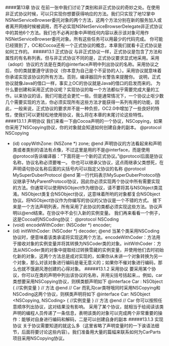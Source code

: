 ####第13章 协议
在前一张中我们讨论了类别和非正式协议的奇妙之处。在使用非正式协议时候，可以只实现你想要获得响应的方法。我们只实现了地12掌中NSNetServiceBrowser委托对象的两个方法，这两个方法分别在新的服务加入或者离开网络时候被调用，而不必实现NSNetServiceBrowserDelegate非正式协议中的其他6个方法。我们也不必再对象中声明任何内容以表示该对象可用作NSNetServiceBrowser委托对象。所有这些任务可以用最少的代码完成。
你可能已经猜到了，OC和Cocoa还有一个正式协议的概念，本章我们就看卡正式协议是如何工作的。
#####13.1 正式协议
与非正式协议一样，正式协议是包含了方法和属性的有名称列表。但与非正式协议不同的是，正式协议要求显式地采用。采用（adopt）协议的方法是在类的@interface声明中列出协议的名称。采用协议之后，你的类就要遵守该协议（你本意为自己是个不妥协的人）。采用协议就意味着你承诺实现该协议的所有方法。否则，编译器回升长警告来提醒你。
说明，正式协议就像Java的借口一样，事实上OC的协议就是Java的借口的启发而来的。
为什么要创建和采用正式协议呢？实现协议的每一个方法都似乎需要完成大量的工作。以来协议的话，我们可能还会更忙一些。但是通常情况下，一个协议止呕少数几个需要实现的方法，你必须实现所有这些方法才能获得一系列有用的功能，因此，一般来说，正式协议的要求并不是一种负担，OC2.0中增加了一些良好的特性，使我们可以更轻松地使用协议，我么将在本章的末尾讨论这些特性。
####13.1.1 声明协议
我们来看一下由Cocoa声明的一个协议，NSCopying，如果你采用了NSCopying协议，你的对象就会知道如何创建自身的副本。
@protocol NSCopying
- (id) copyWithZone: (NSZone *) zone;
@end
声明协议的方法看起来和声明类或者类别的语法有点像，不过这里是用的不是@interface，而是使用@protocol告诉编译器：“下面将是一个新的正式协议。”@protocol后面是协议名称，协议名称必须要唯一。
你也可以继承父协议，这点雨继承父类想死，在声明语句协议名称后面的尖括号内可以指定父协议的名称
@protocol MySuperDuberProtocol <MyParentProtocol>
@end
第一行代码表示MySuperDuberProtocol协议继承于MyParentProtocol协议，因此你必须实现两个协议中所有需要实现的方法。你通常可以使用NSObject作为根协议，请不要将其与NSObject类混淆。NSObject类复合NSObject协议，这意味着所哟的对象都复合NSObject协议。将NSObject协议作为你编写的协议的父协议是一个不错的方式。
接下来是一个方法声明列表，所有采用了此协议的类都必须实现这些方法。协议声明以@end结束。在协议中不会引入新的实例变量。
我们再来看看一个例子，这是Cocoa的NSCoding协议：
@protocol NSCoding
- (void) encodeWithCoder: (NSCoder *) encoder;
- (id) initWithCoder: (NSCoder *) decoder;
@end
当某个类采用NSCoding协议时，便意味着该类承诺将实现这两个方法。encodeWithCoder：方法用于接收对象的实例变量并将其转换为NSCoder类的对象。initWithCoder：方法从NSCoder类的对象中提取经过转换雪藏的实例变量，并使用他们去时初始化新的对象，这两个方法总是成对实现的，如果你从未讲一个对象转换为另一个对象，那么对该对象进行编码是毫无意义的；如果你不催对象进行编码，那么也就不饿避风港创建的心得对象。
#####13.1.2 采用协议
要采用某个协议，你可以在类的声明中列出该协议的名称，并用尖括号括起来，。例如，car类想要采用NSCopying协议，则棋类额声明如下
@interface Car : NSObject <NSCopying>
{
//实例变量
}
// 方法
@end // Car
而乳沟car类呀哦同时采用NSCopying和NSCoding这两个协议，则棋类声明将如下
@interface Car: NSObject <NSCopying, NSCoding>
{
//实例变量
}
// 方法
@end // Car
你可以按照任意顺序列出协议，这对结果没有影响。
采用了某个协议，就相当于给阅读该类声明的编程人员传递了一条信息，表明该类的对象可以完成两个非常重要的操作：能够对自身进行编码和解码，二是可以创建自身的副本
#####13.1.3 实现协议
关于协议需要知道的就这么多（这里省略了声明变量时的一下诶语法细节，后面将要讨论这些内容）。我们准备用大量的篇幅来联系如何为CarParts项目采用NSCopying协议。
